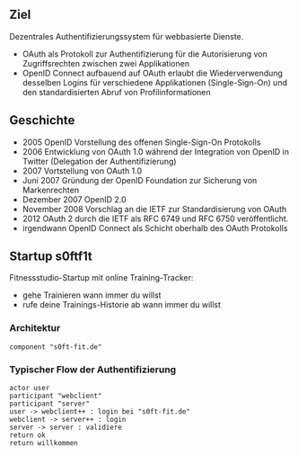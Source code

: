 <!--s-->
## Ziel

Dezentrales Authentifizierungssystem für webbasierte Dienste.

* OAuth als Protokoll zur Authentifizierung für die Autorisierung von Zugriffsrechten zwischen zwei Applikationen
* OpenID Connect aufbauend auf OAuth erlaubt die Wiederverwendung desselben Logins für verschiedene Applikationen (Single-Sign-On) und den standardisierten Abruf von Profilinformationen

<!--v-->
## Geschichte

* 2005 OpenID Vorstellung des offenen Single-Sign-On Protokolls
* 2006 Entwicklung von OAuth 1.0 während der Integration von OpenID in Twitter (Delegation der Authentifizierung)
* 2007 Vortstellung von OAuth 1.0
* Juni 2007 Gründung der OpenID Foundation zur Sicherung von Markenrechten
* Dezember 2007 OpenID 2.0
* November 2008 Vorschlag an die IETF zur Standardisierung von OAuth
* 2012 OAuth 2 durch die IETF als RFC 6749 und RFC 6750 veröffentlicht.
* irgendwann OpenID Connect als Schicht oberhalb des OAuth Protokolls

<!--v-->
## Startup s0ftf1t

Fitnessstudio-Startup mit online Training-Tracker:
* gehe Trainieren wann immer du willst
* rufe deine Trainings-Historie ab wann immer du willst

<!--v-->
### Architektur

```puml
component "s0ft-fit.de"
```

<!--v-->
### Typischer Flow der Authentifizierung
```puml
actor user
participant "webclient"
participant "server"
user -> webclient++ : login bei "s0ft-fit.de"
webclient -> server++ : login
server -> server : validiere
return ok
return willkommen
```
